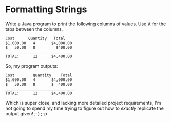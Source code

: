 # Formatting Strings

Write a Java program to print the following columns of values. Use \t for the tabs between the columns.

```
Cost      Quantity   Total
$1,000.00   4       $4,000.00
$   50.00   8         $400.00
______________________________
TOTAL:      12      $4,400.00
```

So, my program outputs:
```
Cost		Quantity	Total
$1,000.00	4		$4,000.00
$   50.00	8		$  400.00
______________________________
TOTAL:		12		$4,400.00
```
Which is super close, and lacking more detailed project requirements, 
I'm not going to spend my time trying to figure out how to *exactly* replicate the output given! ;-) ;-p